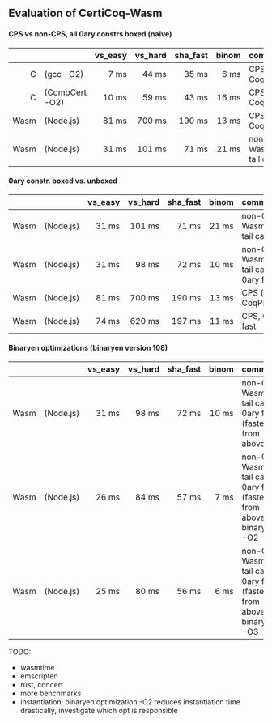 Evaluation of CertiCoq-Wasm
---------------------------

#### CPS vs non-CPS, all 0ary constrs boxed (naive)

|      |                |  vs_easy | vs_hard |  sha_fast | binom | comment            | reproduce
|-----:|:---------------|---------:|--------:|----------:|------:|:-------------------|----------
|    C | (gcc -O2)      |     7 ms |   44 ms |     35 ms |  6 ms | CPS (in CoqPL'24)  | [code](https://github.com/womeier/certicoqwasm/tree/eval-ccomp) with Makefile[gcc/ccomp]
|    C | (CompCert -O2) |    10 ms |   59 ms |     43 ms | 16 ms | CPS (in CoqPL'24)  | [code](https://github.com/womeier/certicoqwasm/tree/eval-ccomp)
| Wasm | (Node.js)      |    81 ms |  700 ms |    190 ms | 13 ms | CPS (in CoqPL'24)  | [code](https://github.com/womeier/certicoqwasm/commit/1518307d8e6897fdd9d43c73d381ab4b9fe37e90), [binaries](https://github.com/womeier/certicoqwasm-testing/tree/master/evaluation/binaries/cps-feb-01-24)
| Wasm | (Node.js)      |    31 ms |  101 ms |     71 ms | 21 ms | non-CPS, WasmCert tail calls | [code](https://github.com/womeier/certicoqwasm/commit/cdf266a2a5998a4e269a1fd25147a39c430cd502), [binaries](https://github.com/womeier/certicoqwasm-testing/tree/master/evaluation/binaries/non-cps-PROPER-feb-07-24)

#### 0ary constr. boxed vs. unboxed
|      |                |  vs_easy | vs_hard |  sha_fast | binom | comment            | reproduce
|-----:|:---------------|---------:|--------:|----------:|------:|:-------------------|----------
| Wasm | (Node.js)      |    31 ms |  101 ms |     71 ms | 21 ms | non-CPS, WasmCert tail calls | [code](https://github.com/womeier/certicoqwasm/commit/cdf266a2a5998a4e269a1fd25147a39c430cd502), [binaries](https://github.com/womeier/certicoqwasm-testing/tree/master/evaluation/binaries/non-cps-PROPER-feb-07-24)
| Wasm | (Node.js)      |    31 ms |   98 ms |     72 ms | 10 ms | non-CPS, WasmCert tail calls, 0ary fast | [code](https://github.com/womeier/certicoqwasm/commit/7c502b15), [binaries](https://github.com/womeier/certicoqwasm-testing/tree/master/evaluation/binaries/non-cps-PROPER-0aryfast-return-feb-26-24)
| Wasm | (Node.js)      |    81 ms |  700 ms |    190 ms | 13 ms | CPS (in CoqPL'24)  | [code](https://github.com/womeier/certicoqwasm/commit/1518307d8e6897fdd9d43c73d381ab4b9fe37e90), [binaries](https://github.com/womeier/certicoqwasm-testing/tree/master/evaluation/binaries/cps-feb-01-24)
| Wasm | (Node.js)      |    74 ms |  620 ms |    197 ms | 11 ms | CPS, 0ary fast  | [code](https://github.com/womeier/certicoqwasm/commit/6cf5c81f), [binaries](https://github.com/womeier/certicoqwasm-testing/tree/master/evaluation/binaries/cps-0aryfast-feb-13-24)

#### Binaryen optimizations (binaryen version 108)
|      |                |  vs_easy | vs_hard |  sha_fast | binom | comment            | reproduce
|-----:|:---------------|---------:|--------:|----------:|------:|:-------------------|----------
| Wasm | (Node.js)      |    31 ms |   98 ms |     72 ms | 10 ms | non-CPS, WasmCert tail calls, 0ary fast (fastest from above) | [code](https://github.com/womeier/certicoqwasm/commit/7c502b15), [binaries](https://github.com/womeier/certicoqwasm-testing/tree/master/evaluation/binaries/non-cps-PROPER-0aryfast-feb-13-24)
| Wasm | (Node.js)      |    26 ms |   84 ms |     57 ms | 7 ms | non-CPS, WasmCert tail calls, 0ary fast (fastest from above), binaryen -O2 | [code](https://github.com/womeier/certicoqwasm/commit/7c502b15), [binaries](https://github.com/womeier/certicoqwasm-testing/tree/master/evaluation/binaries/non-cps-PROPER-0aryfast-feb-13-24)
| Wasm | (Node.js)      |    25 ms |   80 ms |     56 ms | 6 ms | non-CPS, WasmCert tail calls, 0ary fast (fastest from above), binaryen -O3 | [code](https://github.com/womeier/certicoqwasm/commit/7c502b15), [binaries](https://github.com/womeier/certicoqwasm-testing/tree/master/evaluation/binaries/non-cps-PROPER-0aryfast-feb-13-24)

TODO:
- wasmtime
- emscripten
- rust, concert
- more benchmarks
- instantiation: binaryen optimization -O2 reduces instantiation time drastically, investigate which opt is responsible
